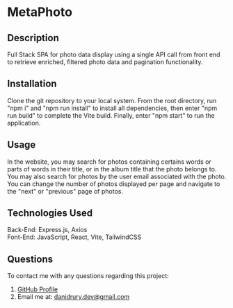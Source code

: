 # MetaPhoto

## Description
Full Stack SPA for photo data display using a single API call from front end to retrieve enriched, filtered photo data and pagination functionality.

## Installation
Clone the git repository to your local system. From the root directory, run "npm i" and "npm run install" to install all dependencies, then enter "npm run build" to complete the Vite build. Finally, enter "npm start" to run the application.

## Usage
In the website, you may search for photos containing certains words or parts of words in their title, or in the album title that the photo belongs to. You may also search for photos by the user email associated with the photo. You can change the number of photos displayed per page and navigate to the "next" or "previous" page of photos.

## Technologies Used
Back-End: Express.js, Axios  
Font-End: JavaScript, React, Vite, TailwindCSS

## Questions
To contact me with any questions regarding this project:
1. [GitHub Profile](https://github.com/DaniDrury)
2. Email me at: <danidrury.dev@gmail.com>